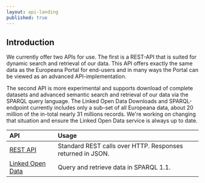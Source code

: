 ```yaml
---
layout: api-landing
published: true
---
```


## Introduction
We currently offer two APIs for use. The first is a REST-API that is suited for dynamic search and retrieval of our data. This API offers exactly the same data as the Europeana Portal for end-users and in many ways the Portal can be viewed as an advanced API-implementation.

The second API is more experimental and supports download of complete datasets and advanced semantic search and retrieval of our data via the SPARQL query language. The Linked Open Data Downloads and SPARQL-endpoint currently includes only a sub-set of all Europeana data, about 20 million of the in-total nearly 31 millions records. We're working on changing that situation and ensure the Linked Open Data service is always up to date.

|API|Usage|
|:-------------|:-------------|
|[REST API](/api/portal-api)| Standard REST calls over HTTP. Responses returned in JSON. |
|[Linked Open Data](/api/linked-open-data) | Query and retrieve data in SPARQL 1.1. |
